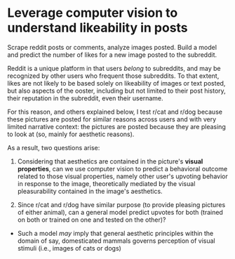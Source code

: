 # Leverage computer vision to understand likeability in posts
Scrape reddit posts or comments, analyze images posted. Build a model and predict the number of likes for a new image posted to the subreddit.

Reddit is a unique platform in that users *belong* to subreddits, and may be recognized by other users who frequent those subreddits. To that extent, likes are not likely to be based solely on likeability of images or text posted, but also aspects of the ooster, including but not limited to their post history, their reputation in the subreddit, even their username.

For this reason, and others explained below, I test r/cat and r/dog because these pictures are posted for similar reasons across users and with very limited narrative context: the pictures are posted because they are pleasing to look at (so, mainly for aesthetic reasons).

As a result, two questions arise:

1. Considering that aesthetics are contained in the picture's **visual properties**, can we use computer vision to predict a behavioral outcome related to those visual properties, namely other user's upvoting behavior in response to the image, theoretically mediated by the visual pleasurability contained in the image's aesthetics.

2. Since r/cat and r/dog have similar purpose (to provide pleasing pictures of either animal), can a general model predict upvotes for both (trained on both or trained on one and tested on the other)?
- Such a model *may* imply that general aesthetic principles within the domain of say, domesticated mammals governs perception of visual stimuli (i.e., images of cats or dogs)


